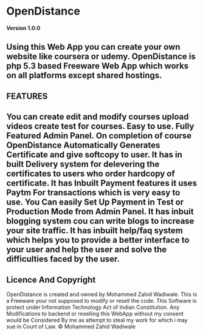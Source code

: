 # OpenDistance
**Version 1.0.0**

Using this Web App you can create your own website like coursera or udemy.
OpenDistance is php 5.3 based Freeware Web App which works on all platforms except shared hostings.
---
## FEATURES
You can create edit and modify courses upload videos create test for courses.
Easy to use.
Fully Featured Admin Panel.
On completion of course OpenDistance Automatically Generates Certificate and give softcopy to user.
It has in built Delivery system for delevering the certificates to users who order hardcopy of certificate.
It has Inbuilt Payment features it uses Paytm For transactions which is very easy to use.
You Can easily Set Up Payment in Test or Production Mode from Admin Panel.
It has inbuit blogging system cou can write blogs to increase your site traffic.
It has inbuilt help/faq system which helps you to provide a better interface to your user and help the user and solve the difficulties faced by the user.
---
## Licence And Copyright
OpenDistance is created and owned by Mohammed Zahid Wadiwale.
This is a Freeware your not supposed to modify or resell the code.
This Software is protect under Information Technology Act of Indian Constitution.
Any Modifications to backend or reselling this WebApp without my consent would be Considered By me as attempt to steal my work for which i may sue in Court of Law.
© Mohammed Zahid Wadiwale
